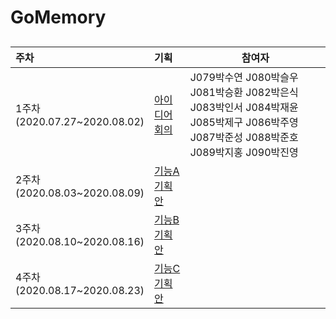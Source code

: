 # GoMemory

## 

| 주차                              | 기획                                | 참여자                                                       |
| :-------------------------------- | :---------------------------------- | ------------------------------------------------------------ |
| 1주차<br/>(2020.07.27~2020.08.02) | [아이디어 회의](./README.md)      | J079박수연 J080박슬우 J081박승환 J082박은식 J083박인서 J084박재윤<br/>J085박제구 J086박주영 J087박준성 J088박준호 J089박지홍 J090박진영 |
| 2주차<br/>(2020.08.03~2020.08.09) | [기능A 기획안](./week2/README.md) |                                                              |
| 3주차<br/>(2020.08.10~2020.08.16) | [기능B 기획안](./week3/README.md) |                                                              |
| 4주차<br/>(2020.08.17~2020.08.23) | [기능C 기획안](./week4/README.md) |                                                              |

